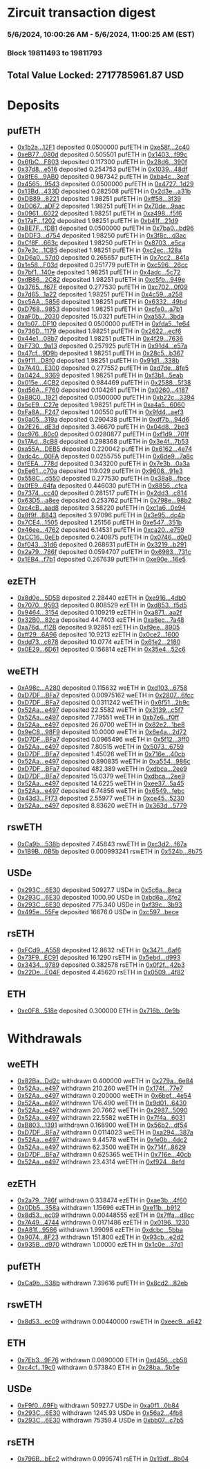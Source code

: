 # Zircuit transaction digest
### 5/6/2024, 10:00:26 AM - 5/6/2024, 11:00:25 AM (EST)
### Block 19811493 to 19811793

## Total Value Locked: 2717785961.87 USD

# Deposits
## pufETH
- [0x1b2a...12F1](https://etherscan.io/address/0x1b2a92a035F48a6747aee69E0a548C5431Ac12F1) deposited 0.0500000 pufETH in [0xe58f...2c40](https://etherscan.io/tx/0x1b2a92a035F48a6747aee69E0a548C5431Ac12F1)
- [0xeB77...080d](https://etherscan.io/address/0xeB7756eBcA8ddbB902CC7F21e65A1ed94635080d) deposited 0.505501 pufETH in [0x1403...f99c](https://etherscan.io/tx/0xeB7756eBcA8ddbB902CC7F21e65A1ed94635080d)
- [0x6fbC...F803](https://etherscan.io/address/0x6fbCA579D4C0921dbdCC0E2C4B04a466ad5eF803) deposited 0.117300 pufETH in [0x28d6...390f](https://etherscan.io/tx/0x6fbCA579D4C0921dbdCC0E2C4B04a466ad5eF803)
- [0x37d8...e516](https://etherscan.io/address/0x37d88c60880d257242a65f670915377be54Be516) deposited 0.254753 pufETH in [0x1039...48df](https://etherscan.io/tx/0x37d88c60880d257242a65f670915377be54Be516)
- [0x8fE6...9AB0](https://etherscan.io/address/0x8fE6DD2cC8224d27f1a39792b51c7A92B4dF9AB0) deposited 0.987342 pufETH in [0xba4c...3eaf](https://etherscan.io/tx/0x8fE6DD2cC8224d27f1a39792b51c7A92B4dF9AB0)
- [0x4565...9543](https://etherscan.io/address/0x4565aCC55534213cA2F8cEcc011B3e18D1649543) deposited 0.0500000 pufETH in [0x4727...1d29](https://etherscan.io/tx/0x4565aCC55534213cA2F8cEcc011B3e18D1649543)
- [0x13Bd...433D](https://etherscan.io/address/0x13Bd66b4c143c922a746548a16a813e2d71E433D) deposited 0.282508 pufETH in [0x2d3e...a31b](https://etherscan.io/tx/0x13Bd66b4c143c922a746548a16a813e2d71E433D)
- [0xDB89...8221](https://etherscan.io/address/0xDB8917ca8Da87eB18fE8B2d446Ea20f5AC5C8221) deposited 1.98251 pufETH in [0xff58...3f39](https://etherscan.io/tx/0xDB8917ca8Da87eB18fE8B2d446Ea20f5AC5C8221)
- [0xD067...aDF2](https://etherscan.io/address/0xD06798EbA05E672ff852561D73f381C8B307aDF2) deposited 1.98251 pufETH in [0x70de...9aac](https://etherscan.io/tx/0xD06798EbA05E672ff852561D73f381C8B307aDF2)
- [0x0961...6022](https://etherscan.io/address/0x096170A17A83CC9a137766Ad4BBe66dfa2C56022) deposited 1.98251 pufETH in [0xa498...f5f6](https://etherscan.io/tx/0x096170A17A83CC9a137766Ad4BBe66dfa2C56022)
- [0x17aF...f202](https://etherscan.io/address/0x17aFea2d4D4b205A990eC3d0aF7a78a7F3F6f202) deposited 1.98251 pufETH in [0xb41f...21d9](https://etherscan.io/tx/0x17aFea2d4D4b205A990eC3d0aF7a78a7F3F6f202)
- [0xBE7F...fDB1](https://etherscan.io/address/0xBE7F394E89dcf8056CF33549E253d560e5C3fDB1) deposited 0.0500000 pufETH in [0x7ba0...bd96](https://etherscan.io/tx/0xBE7F394E89dcf8056CF33549E253d560e5C3fDB1)
- [0xDDF3...d754](https://etherscan.io/address/0xDDF36283ab86Bce924Bd91a0D6Dd641cC051d754) deposited 1.98250 pufETH in [0x3f8c...d3ac](https://etherscan.io/tx/0xDDF36283ab86Bce924Bd91a0D6Dd641cC051d754)
- [0xCf8F...663c](https://etherscan.io/address/0xCf8F092a84Ac05C90A4051A79602F0569438663c) deposited 1.98250 pufETH in [0x8703...e5ca](https://etherscan.io/tx/0xCf8F092a84Ac05C90A4051A79602F0569438663c)
- [0x7e3c...1CB5](https://etherscan.io/address/0x7e3cb07BE39E264dc828bc859258516a2cB91CB5) deposited 1.98251 pufETH in [0xc2ec...128a](https://etherscan.io/tx/0x7e3cb07BE39E264dc828bc859258516a2cB91CB5)
- [0xD6a0...57d0](https://etherscan.io/address/0xD6a03d369b927883Ad7E48f5d5F45522Ac4357d0) deposited 0.265657 pufETH in [0x7cc2...841a](https://etherscan.io/tx/0xD6a03d369b927883Ad7E48f5d5F45522Ac4357d0)
- [0x1e58...F03d](https://etherscan.io/address/0x1e5837bef5e0C2B7C3dFAB4A96701CE6038cF03d) deposited 0.251779 pufETH in [0xc596...26cc](https://etherscan.io/tx/0x1e5837bef5e0C2B7C3dFAB4A96701CE6038cF03d)
- [0x7bf1...140e](https://etherscan.io/address/0x7bf1141a2C9b2f28aF3E0DB47bf8aA3FC1C5140e) deposited 1.98251 pufETH in [0x4adc...5c72](https://etherscan.io/tx/0x7bf1141a2C9b2f28aF3E0DB47bf8aA3FC1C5140e)
- [0xdB86...2C82](https://etherscan.io/address/0xdB86aECFb025B309D3A8367dEB39F30698072C82) deposited 1.98251 pufETH in [0xc5fb...949e](https://etherscan.io/tx/0xdB86aECFb025B309D3A8367dEB39F30698072C82)
- [0x3765...f67F](https://etherscan.io/address/0x3765797Dc40C4Af02729a10AD4876277a9dff67F) deposited 0.277530 pufETH in [0xc702...0f09](https://etherscan.io/tx/0x3765797Dc40C4Af02729a10AD4876277a9dff67F)
- [0x7d65...1a22](https://etherscan.io/address/0x7d65EE89083258dfa593545E02e202e04f841a22) deposited 1.98251 pufETH in [0x4c59...a258](https://etherscan.io/tx/0x7d65EE89083258dfa593545E02e202e04f841a22)
- [0xc5AA...5856](https://etherscan.io/address/0xc5AA27444F49F51d64C04b87e82fFA8b574F5856) deposited 1.98251 pufETH in [0x6332...49bd](https://etherscan.io/tx/0xc5AA27444F49F51d64C04b87e82fFA8b574F5856)
- [0xD768...9853](https://etherscan.io/address/0xD768e9C5496e7Ba64eDa8b1912905D244d4e9853) deposited 1.98251 pufETH in [0xcfe0...a7b1](https://etherscan.io/tx/0xD768e9C5496e7Ba64eDa8b1912905D244d4e9853)
- [0xaF0b...2030](https://etherscan.io/address/0xaF0b520AC6a4d324Bd5383E3F6d0a0bfDE2a2030) deposited 15.0321 pufETH in [0xa557...3bda](https://etherscan.io/tx/0xaF0b520AC6a4d324Bd5383E3F6d0a0bfDE2a2030)
- [0x1b07...DF10](https://etherscan.io/address/0x1b07331f649093b11718F93E64Bb432f978aDF10) deposited 0.0500000 pufETH in [0xfda5...1e64](https://etherscan.io/tx/0x1b07331f649093b11718F93E64Bb432f978aDF10)
- [0x736D...1179](https://etherscan.io/address/0x736D4dC66D47439b9d1594fbED523b53E5d61179) deposited 1.98251 pufETH in [0x2622...ecf6](https://etherscan.io/tx/0x736D4dC66D47439b9d1594fbED523b53E5d61179)
- [0x44e1...08b7](https://etherscan.io/address/0x44e127D314da8a2A3ac3694CC1E25BBB4Da808b7) deposited 1.98251 pufETH in [0x4f29...7636](https://etherscan.io/tx/0x44e127D314da8a2A3ac3694CC1E25BBB4Da808b7)
- [0xF730...9a13](https://etherscan.io/address/0xF73014aCb7A5d6Dff8DE7277FA85f51999e19a13) deposited 0.257925 pufETH in [0x91d4...e57a](https://etherscan.io/tx/0xF73014aCb7A5d6Dff8DE7277FA85f51999e19a13)
- [0x47cf...9D9b](https://etherscan.io/address/0x47cf099554B625Fbab6C56BE402231Cf65e49D9b) deposited 1.98251 pufETH in [0x28c5...b367](https://etherscan.io/tx/0x47cf099554B625Fbab6C56BE402231Cf65e49D9b)
- [0x9f11...D8f0](https://etherscan.io/address/0x9f119Cca4283c66B22FF1BebFaE25Cba5150D8f0) deposited 1.98251 pufETH in [0x91d1...338b](https://etherscan.io/tx/0x9f119Cca4283c66B22FF1BebFaE25Cba5150D8f0)
- [0x7A40...E300](https://etherscan.io/address/0x7A40aCc71567754184C7e996f69063aEeb05E300) deposited 0.277552 pufETH in [0xd7de...8fe5](https://etherscan.io/tx/0x7A40aCc71567754184C7e996f69063aEeb05E300)
- [0x0424...9369](https://etherscan.io/address/0x04247Ebde63E2c0CE9e70777445C389F871E9369) deposited 1.98251 pufETH in [0xf3b1...5eab](https://etherscan.io/tx/0x04247Ebde63E2c0CE9e70777445C389F871E9369)
- [0x015e...4CB2](https://etherscan.io/address/0x015e57482D7b14fB391064000F7BAc7E03354CB2) deposited 0.984469 pufETH in [0x2588...5f38](https://etherscan.io/tx/0x015e57482D7b14fB391064000F7BAc7E03354CB2)
- [0xd56A...F760](https://etherscan.io/address/0xd56A356969E27adc86fb1aCC6b0e95FE4496F760) deposited 0.104261 pufETH in [0x0260...4187](https://etherscan.io/tx/0xd56A356969E27adc86fb1aCC6b0e95FE4496F760)
- [0xB8C0...1921](https://etherscan.io/address/0xB8C0Be070B0D6FD6C3ECD2b08e72b525c9821921) deposited 0.0500000 pufETH in [0xb22c...3394](https://etherscan.io/tx/0xB8C0Be070B0D6FD6C3ECD2b08e72b525c9821921)
- [0x5cE9...C27e](https://etherscan.io/address/0x5cE91B145698faB9708430bb54566e05CA1FC27e) deposited 1.98251 pufETH in [0xa4a5...6060](https://etherscan.io/tx/0x5cE91B145698faB9708430bb54566e05CA1FC27e)
- [0xFa8A...F247](https://etherscan.io/address/0xFa8Ac2DA132FB1e185038D1c649fdD13e24bF247) deposited 1.00550 pufETH in [0x9fd4...aef3](https://etherscan.io/tx/0xFa8Ac2DA132FB1e185038D1c649fdD13e24bF247)
- [0x0a05...319a](https://etherscan.io/address/0x0a05a925Cd48556CCc6B36708277FA57401a319a) deposited 0.290438 pufETH in [0xdf7b...94d6](https://etherscan.io/tx/0x0a05a925Cd48556CCc6B36708277FA57401a319a)
- [0x2E26...dE3d](https://etherscan.io/address/0x2E26fbfd06f0C691Ce8F2e399fC920cD804CdE3d) deposited 3.46670 pufETH in [0x04d8...2be3](https://etherscan.io/tx/0x2E26fbfd06f0C691Ce8F2e399fC920cD804CdE3d)
- [0xc976...80c0](https://etherscan.io/address/0xc976EA4d3738A29726C2EAcbcABFbDc31C9C80c0) deposited 0.0280877 pufETH in [0xf1d9...701f](https://etherscan.io/tx/0xc976EA4d3738A29726C2EAcbcABFbDc31C9C80c0)
- [0x17Ad...8cB8](https://etherscan.io/address/0x17AdBfd20EF976a2f06bb092F271e6f281B88cB8) deposited 0.298368 pufETH in [0x3e4f...7b53](https://etherscan.io/tx/0x17AdBfd20EF976a2f06bb092F271e6f281B88cB8)
- [0xa55A...DEB5](https://etherscan.io/address/0xa55AA5A0a195dfEbcBE61b4B806D466B98BEDEB5) deposited 0.220042 pufETH in [0x6162...4e74](https://etherscan.io/tx/0xa55AA5A0a195dfEbcBE61b4B806D466B98BEDEB5)
- [0xdc4c...00FA](https://etherscan.io/address/0xdc4c63bE742Ef2A923ce1532e1e300b1Fc1a00FA) deposited 0.0255755 pufETH in [0x6de9...7a8c](https://etherscan.io/tx/0xdc4c63bE742Ef2A923ce1532e1e300b1Fc1a00FA)
- [0xfEEA...778d](https://etherscan.io/address/0xfEEAa6A2aE0D4a15e947AFC71DC249A29Dc2778d) deposited 0.343200 pufETH in [0x7e3b...0a3a](https://etherscan.io/tx/0xfEEAa6A2aE0D4a15e947AFC71DC249A29Dc2778d)
- [0xEe61...c70a](https://etherscan.io/address/0xEe61F2b982ad7db666d47eeFFa9DFaba1E27c70a) deposited 119.029 pufETH in [0x9608...91e3](https://etherscan.io/tx/0xEe61F2b982ad7db666d47eeFFa9DFaba1E27c70a)
- [0x558C...d550](https://etherscan.io/address/0x558CA5aCf369Eb265aCC2102E6B57d82BC36d550) deposited 0.277530 pufETH in [0x38a8...fbce](https://etherscan.io/tx/0x558CA5aCf369Eb265aCC2102E6B57d82BC36d550)
- [0x0fE9...64fa](https://etherscan.io/address/0x0fE9f3A40F44bfDDBb9D99F3A6E0f62b694D64fa) deposited 0.446030 pufETH in [0x8856...cfca](https://etherscan.io/tx/0x0fE9f3A40F44bfDDBb9D99F3A6E0f62b694D64fa)
- [0x7374...cc40](https://etherscan.io/address/0x73746eb33A383E3C7ACE3054B2c5eC793035cc40) deposited 0.281517 pufETH in [0x2dd3...c814](https://etherscan.io/tx/0x73746eb33A383E3C7ACE3054B2c5eC793035cc40)
- [0x63D5...a8ee](https://etherscan.io/address/0x63D5FDdFf5cDd0F8e149c9bAC3d20f6E2ba2a8ee) deposited 0.253762 pufETH in [0x798e...98b2](https://etherscan.io/tx/0x63D5FDdFf5cDd0F8e149c9bAC3d20f6E2ba2a8ee)
- [0xc4cB...aad8](https://etherscan.io/address/0xc4cB024d4Fab16186B8bE8C0a5780CAA172Daad8) deposited 3.58220 pufETH in [0xc1a6...0e94](https://etherscan.io/tx/0xc4cB024d4Fab16186B8bE8C0a5780CAA172Daad8)
- [0x8f9f...8843](https://etherscan.io/address/0x8f9fACE7B62d2Ab3c7625b7A4Fb3B54131C98843) deposited 3.97096 pufETH in [0x3e95...dc4b](https://etherscan.io/tx/0x8f9fACE7B62d2Ab3c7625b7A4Fb3B54131C98843)
- [0x7CE4...1505](https://etherscan.io/address/0x7CE4d8B5510DB25E1A165a451B8d173892A41505) deposited 1.25156 pufETH in [0xe547...351b](https://etherscan.io/tx/0x7CE4d8B5510DB25E1A165a451B8d173892A41505)
- [0x46ee...4762](https://etherscan.io/address/0x46eeC41F8861E2877821546b2AE3d4d8180A4762) deposited 6.14531 pufETH in [0xca20...e759](https://etherscan.io/tx/0x46eeC41F8861E2877821546b2AE3d4d8180A4762)
- [0xCC16...0eEb](https://etherscan.io/address/0xCC16437fD18c96ce03f141987C9A5d5588a70eEb) deposited 0.240875 pufETH in [0x0746...d0e0](https://etherscan.io/tx/0xCC16437fD18c96ce03f141987C9A5d5588a70eEb)
- [0xf043...31d6](https://etherscan.io/address/0xf043b0a70b0CC5e5CF8717927C60ccB2BcAe31d6) deposited 0.268631 pufETH in [0x3219...b291](https://etherscan.io/tx/0xf043b0a70b0CC5e5CF8717927C60ccB2BcAe31d6)
- [0x2a79...786f](https://etherscan.io/address/0x2a790c12d751B985c01332edFf2Dd36EA1d4786f) deposited 0.0594707 pufETH in [0x6983...731c](https://etherscan.io/tx/0x2a790c12d751B985c01332edFf2Dd36EA1d4786f)
- [0x1EB4...f7b1](https://etherscan.io/address/0x1EB4205fEd3857ed18C3b2F0a575CEC29651f7b1) deposited 0.267639 pufETH in [0xe90e...16e5](https://etherscan.io/tx/0x1EB4205fEd3857ed18C3b2F0a575CEC29651f7b1)
## ezETH
- [0x8d0e...5D5B](https://etherscan.io/address/0x8d0ebEA56d3b750F68a633127e54dE94739D5D5B) deposited 2.28440 ezETH in [0xe916...4db0](https://etherscan.io/tx/0x8d0ebEA56d3b750F68a633127e54dE94739D5D5B)
- [0x7070...9593](https://etherscan.io/address/0x707030492711e8dEFCB3f487BF12D15e16029593) deposited 0.808529 ezETH in [0xd853...f5d5](https://etherscan.io/tx/0x707030492711e8dEFCB3f487BF12D15e16029593)
- [0x9464...3154](https://etherscan.io/address/0x946469a3A2877D1752f761aB898BFc9de9a03154) deposited 0.109219 ezETH in [0xa871...aa2f](https://etherscan.io/tx/0x946469a3A2877D1752f761aB898BFc9de9a03154)
- [0x32B0...82ca](https://etherscan.io/address/0x32B0aCfBb18C270491CDD124EB104A8d25A182ca) deposited 44.7403 ezETH in [0xa8ec...7a48](https://etherscan.io/tx/0x32B0aCfBb18C270491CDD124EB104A8d25A182ca)
- [0xa76d...f12B](https://etherscan.io/address/0xa76d009a97a769f1c9F682fc7754e5c4b050f12B) deposited 9.92851 ezETH in [0xf9ee...8905](https://etherscan.io/tx/0xa76d009a97a769f1c9F682fc7754e5c4b050f12B)
- [0xff29...6A96](https://etherscan.io/address/0xff29C89cBA48011e002Dd9Eefe3E8bD61cdA6A96) deposited 10.9213 ezETH in [0x0ce2...1600](https://etherscan.io/tx/0xff29C89cBA48011e002Dd9Eefe3E8bD61cdA6A96)
- [0xdd73...c678](https://etherscan.io/address/0xdd73A888Bc31634Dbd5788263E23e072A2A9c678) deposited 10.0774 ezETH in [0x61e2...2180](https://etherscan.io/tx/0xdd73A888Bc31634Dbd5788263E23e072A2A9c678)
- [0x0E29...6D61](https://etherscan.io/address/0x0E2972c3A1305311C4dC8f4C21398970E56B6D61) deposited 0.156814 ezETH in [0x35e4...52c6](https://etherscan.io/tx/0x0E2972c3A1305311C4dC8f4C21398970E56B6D61)
## weETH
- [0xA98c...A280](https://etherscan.io/address/0xA98c43f4eCAC213D5aAc95E0155C7C2B544fA280) deposited 0.115632 weETH in [0xd103...6758](https://etherscan.io/tx/0xA98c43f4eCAC213D5aAc95E0155C7C2B544fA280)
- [0xD7DF...BFa7](https://etherscan.io/address/0xD7DF7E085214743530afF339aFC420c7c720BFa7) deposited 0.00975162 weETH in [0x2807...6fcc](https://etherscan.io/tx/0xD7DF7E085214743530afF339aFC420c7c720BFa7)
- [0xD7DF...BFa7](https://etherscan.io/address/0xD7DF7E085214743530afF339aFC420c7c720BFa7) deposited 0.0311242 weETH in [0x6f51...2b9c](https://etherscan.io/tx/0xD7DF7E085214743530afF339aFC420c7c720BFa7)
- [0x52Aa...e497](https://etherscan.io/address/0x52Aa899454998Be5b000Ad077a46Bbe360F4e497) deposited 22.5582 weETH in [0x3139...c5f7](https://etherscan.io/tx/0x52Aa899454998Be5b000Ad077a46Bbe360F4e497)
- [0x52Aa...e497](https://etherscan.io/address/0x52Aa899454998Be5b000Ad077a46Bbe360F4e497) deposited 7.79551 weETH in [0xb7e6...f0ff](https://etherscan.io/tx/0x52Aa899454998Be5b000Ad077a46Bbe360F4e497)
- [0x52Aa...e497](https://etherscan.io/address/0x52Aa899454998Be5b000Ad077a46Bbe360F4e497) deposited 26.0700 weETH in [0x82e2...1be8](https://etherscan.io/tx/0x52Aa899454998Be5b000Ad077a46Bbe360F4e497)
- [0x9eC8...98F9](https://etherscan.io/address/0x9eC804a308C6d2BA376353208d86FC2aBCBe98F9) deposited 10.0000 weETH in [0x6e4a...2d72](https://etherscan.io/tx/0x9eC804a308C6d2BA376353208d86FC2aBCBe98F9)
- [0xD7DF...BFa7](https://etherscan.io/address/0xD7DF7E085214743530afF339aFC420c7c720BFa7) deposited 0.0965496 weETH in [0x5f12...3ff0](https://etherscan.io/tx/0xD7DF7E085214743530afF339aFC420c7c720BFa7)
- [0x52Aa...e497](https://etherscan.io/address/0x52Aa899454998Be5b000Ad077a46Bbe360F4e497) deposited 7.80515 weETH in [0x5073...6759](https://etherscan.io/tx/0x52Aa899454998Be5b000Ad077a46Bbe360F4e497)
- [0xD7DF...BFa7](https://etherscan.io/address/0xD7DF7E085214743530afF339aFC420c7c720BFa7) deposited 1.45026 weETH in [0x716e...40cb](https://etherscan.io/tx/0xD7DF7E085214743530afF339aFC420c7c720BFa7)
- [0x52Aa...e497](https://etherscan.io/address/0x52Aa899454998Be5b000Ad077a46Bbe360F4e497) deposited 0.890835 weETH in [0xa554...986c](https://etherscan.io/tx/0x52Aa899454998Be5b000Ad077a46Bbe360F4e497)
- [0xD7DF...BFa7](https://etherscan.io/address/0xD7DF7E085214743530afF339aFC420c7c720BFa7) deposited 482.389 weETH in [0xdbca...2ee9](https://etherscan.io/tx/0xD7DF7E085214743530afF339aFC420c7c720BFa7)
- [0xD7DF...BFa7](https://etherscan.io/address/0xD7DF7E085214743530afF339aFC420c7c720BFa7) deposited 15.0379 weETH in [0xdbca...2ee9](https://etherscan.io/tx/0xD7DF7E085214743530afF339aFC420c7c720BFa7)
- [0x52Aa...e497](https://etherscan.io/address/0x52Aa899454998Be5b000Ad077a46Bbe360F4e497) deposited 14.6225 weETH in [0xee37...5a45](https://etherscan.io/tx/0x52Aa899454998Be5b000Ad077a46Bbe360F4e497)
- [0x52Aa...e497](https://etherscan.io/address/0x52Aa899454998Be5b000Ad077a46Bbe360F4e497) deposited 6.74856 weETH in [0x6549...febc](https://etherscan.io/tx/0x52Aa899454998Be5b000Ad077a46Bbe360F4e497)
- [0x43d3...Ff73](https://etherscan.io/address/0x43d38EFfaeef1A7d188C0d197B7c41cDa30dFf73) deposited 2.55977 weETH in [0xce45...5230](https://etherscan.io/tx/0x43d38EFfaeef1A7d188C0d197B7c41cDa30dFf73)
- [0x52Aa...e497](https://etherscan.io/address/0x52Aa899454998Be5b000Ad077a46Bbe360F4e497) deposited 8.83620 weETH in [0x363d...5779](https://etherscan.io/tx/0x52Aa899454998Be5b000Ad077a46Bbe360F4e497)
## rswETH
- [0xCa9b...538b](https://etherscan.io/address/0xCa9ba74eE20917211ef646AC51ACcc287F27538b) deposited 7.45843 rswETH in [0xc3d2...f67a](https://etherscan.io/tx/0xCa9ba74eE20917211ef646AC51ACcc287F27538b)
- [0x1B9B...0B5b](https://etherscan.io/address/0x1B9BD5A72a00E70168277C17fb6Ecc2F5B2D0B5b) deposited 0.000993241 rswETH in [0x524b...8b75](https://etherscan.io/tx/0x1B9BD5A72a00E70168277C17fb6Ecc2F5B2D0B5b)
## USDe
- [0x293C...6E30](https://etherscan.io/address/0x293C6937D8D82e05B01335F7B33FBA0c8e256E30) deposited 50927.7 USDe in [0x5c6a...8eca](https://etherscan.io/tx/0x293C6937D8D82e05B01335F7B33FBA0c8e256E30)
- [0x293C...6E30](https://etherscan.io/address/0x293C6937D8D82e05B01335F7B33FBA0c8e256E30) deposited 1000.90 USDe in [0xbd6a...6fe2](https://etherscan.io/tx/0x293C6937D8D82e05B01335F7B33FBA0c8e256E30)
- [0x293C...6E30](https://etherscan.io/address/0x293C6937D8D82e05B01335F7B33FBA0c8e256E30) deposited 775.340 USDe in [0xf39c...3b93](https://etherscan.io/tx/0x293C6937D8D82e05B01335F7B33FBA0c8e256E30)
- [0x495e...55Fe](https://etherscan.io/address/0x495eEA99b0815a90914cA6c44956edcb2d5055Fe) deposited 16676.0 USDe in [0xc597...bece](https://etherscan.io/tx/0x495eEA99b0815a90914cA6c44956edcb2d5055Fe)
## rsETH
- [0xFCd9...A558](https://etherscan.io/address/0xFCd9BE5089E771A8E400C2412b9e12228543A558) deposited 12.8632 rsETH in [0x3471...6af6](https://etherscan.io/tx/0xFCd9BE5089E771A8E400C2412b9e12228543A558)
- [0x73F9...EC91](https://etherscan.io/address/0x73F9514d8A859d32729A7176B90267b62A2aEC91) deposited 16.1290 rsETH in [0x5ebd...d993](https://etherscan.io/tx/0x73F9514d8A859d32729A7176B90267b62A2aEC91)
- [0x3434...9789](https://etherscan.io/address/0x34349c5569e7B846c3558961552D2202760A9789) deposited 0.382578 rsETH in [0x0f2f...42b3](https://etherscan.io/tx/0x34349c5569e7B846c3558961552D2202760A9789)
- [0x22De...E04F](https://etherscan.io/address/0x22Deaddd27Ec83e135b0dCAb31Da2b858a5CE04F) deposited 4.45620 rsETH in [0x0509...4f82](https://etherscan.io/tx/0x22Deaddd27Ec83e135b0dCAb31Da2b858a5CE04F)
## ETH
- [0xc0F8...518e](https://etherscan.io/address/0xc0F86396Bde14Bb5c4a0F96Cc3142c79966F518e) deposited 0.300000 ETH in [0x716b...0e9b](https://etherscan.io/tx/0xc0F86396Bde14Bb5c4a0F96Cc3142c79966F518e)
# Withdrawals
## weETH
- [0x82Ba...Dd2c](https://etherscan.io/address/0x82Ba043D37845D380f626f363D5D8570d0b3Dd2c) withdrawn 0.400000 weETH in [0x279a...6e84](https://etherscan.io/tx/0x82Ba043D37845D380f626f363D5D8570d0b3Dd2c)
- [0x52Aa...e497](https://etherscan.io/address/0x52Aa899454998Be5b000Ad077a46Bbe360F4e497) withdrawn 210.260 weETH in [0x174f...77e7](https://etherscan.io/tx/0x52Aa899454998Be5b000Ad077a46Bbe360F4e497)
- [0x52Aa...e497](https://etherscan.io/address/0x52Aa899454998Be5b000Ad077a46Bbe360F4e497) withdrawn 0.200000 weETH in [0x6bef...4e54](https://etherscan.io/tx/0x52Aa899454998Be5b000Ad077a46Bbe360F4e497)
- [0x52Aa...e497](https://etherscan.io/address/0x52Aa899454998Be5b000Ad077a46Bbe360F4e497) withdrawn 176.490 weETH in [0x9d01...6430](https://etherscan.io/tx/0x52Aa899454998Be5b000Ad077a46Bbe360F4e497)
- [0x52Aa...e497](https://etherscan.io/address/0x52Aa899454998Be5b000Ad077a46Bbe360F4e497) withdrawn 20.7662 weETH in [0x2987...5090](https://etherscan.io/tx/0x52Aa899454998Be5b000Ad077a46Bbe360F4e497)
- [0x52Aa...e497](https://etherscan.io/address/0x52Aa899454998Be5b000Ad077a46Bbe360F4e497) withdrawn 22.5582 weETH in [0x7f4a...6031](https://etherscan.io/tx/0x52Aa899454998Be5b000Ad077a46Bbe360F4e497)
- [0xB803...1391](https://etherscan.io/address/0xB803469aa04219fa64b7164a3D30904D57141391) withdrawn 0.168900 weETH in [0x56b2...df54](https://etherscan.io/tx/0xB803469aa04219fa64b7164a3D30904D57141391)
- [0xD7DF...BFa7](https://etherscan.io/address/0xD7DF7E085214743530afF339aFC420c7c720BFa7) withdrawn 0.0114023 weETH in [0xa294...387a](https://etherscan.io/tx/0xD7DF7E085214743530afF339aFC420c7c720BFa7)
- [0x52Aa...e497](https://etherscan.io/address/0x52Aa899454998Be5b000Ad077a46Bbe360F4e497) withdrawn 9.44578 weETH in [0xfe0b...4dc2](https://etherscan.io/tx/0x52Aa899454998Be5b000Ad077a46Bbe360F4e497)
- [0x52Aa...e497](https://etherscan.io/address/0x52Aa899454998Be5b000Ad077a46Bbe360F4e497) withdrawn 62.3500 weETH in [0x714f...8629](https://etherscan.io/tx/0x52Aa899454998Be5b000Ad077a46Bbe360F4e497)
- [0xD7DF...BFa7](https://etherscan.io/address/0xD7DF7E085214743530afF339aFC420c7c720BFa7) withdrawn 0.625365 weETH in [0x716e...40cb](https://etherscan.io/tx/0xD7DF7E085214743530afF339aFC420c7c720BFa7)
- [0x52Aa...e497](https://etherscan.io/address/0x52Aa899454998Be5b000Ad077a46Bbe360F4e497) withdrawn 23.4314 weETH in [0xf924...8efd](https://etherscan.io/tx/0x52Aa899454998Be5b000Ad077a46Bbe360F4e497)
## ezETH
- [0x2a79...786f](https://etherscan.io/address/0x2a790c12d751B985c01332edFf2Dd36EA1d4786f) withdrawn 0.338474 ezETH in [0xae3b...4f60](https://etherscan.io/tx/0x2a790c12d751B985c01332edFf2Dd36EA1d4786f)
- [0x0Db5...358a](https://etherscan.io/address/0x0Db56a378F7D894238B465273057DE2d1EB1358a) withdrawn 1.15696 ezETH in [0xe11b...b912](https://etherscan.io/tx/0x0Db56a378F7D894238B465273057DE2d1EB1358a)
- [0x8d53...ec09](https://etherscan.io/address/0x8d539CD092B203a0744d9f551B44DF8c9D87ec09) withdrawn 0.00448555 ezETH in [0x7ffa...d8cc](https://etherscan.io/tx/0x8d539CD092B203a0744d9f551B44DF8c9D87ec09)
- [0x7A49...4744](https://etherscan.io/address/0x7A493Be5c2ce014cD049Bf178a1ac0Db1B434744) withdrawn 0.0171486 ezETH in [0x0196...1230](https://etherscan.io/tx/0x7A493Be5c2ce014cD049Bf178a1ac0Db1B434744)
- [0xA81f...9586](https://etherscan.io/address/0xA81f3E69f3c0389e6b707473c21B13Fbe1D79586) withdrawn 1.99098 ezETH in [0xdcbc...5bba](https://etherscan.io/tx/0xA81f3E69f3c0389e6b707473c21B13Fbe1D79586)
- [0x9074...8F23](https://etherscan.io/address/0x9074FB94eb22696557708C420387d5802FE68F23) withdrawn 151.800 ezETH in [0x93cb...e2d2](https://etherscan.io/tx/0x9074FB94eb22696557708C420387d5802FE68F23)
- [0x935B...d970](https://etherscan.io/address/0x935B9287791424085110D8D6b0AceEb8D997d970) withdrawn 1.00000 ezETH in [0x1c0e...37d1](https://etherscan.io/tx/0x935B9287791424085110D8D6b0AceEb8D997d970)
## pufETH
- [0xCa9b...538b](https://etherscan.io/address/0xCa9ba74eE20917211ef646AC51ACcc287F27538b) withdrawn 7.39616 pufETH in [0x8cd2...82eb](https://etherscan.io/tx/0xCa9ba74eE20917211ef646AC51ACcc287F27538b)
## rswETH
- [0x8d53...ec09](https://etherscan.io/address/0x8d539CD092B203a0744d9f551B44DF8c9D87ec09) withdrawn 0.00440000 rswETH in [0xeec9...a642](https://etherscan.io/tx/0x8d539CD092B203a0744d9f551B44DF8c9D87ec09)
## ETH
- [0x7Eb3...9F76](https://etherscan.io/address/0x7Eb38c14E39655caF52af02586fB2c66E83f9F76) withdrawn 0.0890000 ETH in [0xd456...cb58](https://etherscan.io/tx/0x7Eb38c14E39655caF52af02586fB2c66E83f9F76)
- [0xc4cf...19c0](https://etherscan.io/address/0xc4cf118b38fd87797F13B5Cd82B69CDC747F19c0) withdrawn 0.573840 ETH in [0x28ba...5b5e](https://etherscan.io/tx/0xc4cf118b38fd87797F13B5Cd82B69CDC747F19c0)
## USDe
- [0xF9f0...69Fb](https://etherscan.io/address/0xF9f08F426F16C1f4516eb669F78DC864943169Fb) withdrawn 50927.7 USDe in [0xa0f1...0b84](https://etherscan.io/tx/0xF9f08F426F16C1f4516eb669F78DC864943169Fb)
- [0x293C...6E30](https://etherscan.io/address/0x293C6937D8D82e05B01335F7B33FBA0c8e256E30) withdrawn 1245.93 USDe in [0x56a2...4fb8](https://etherscan.io/tx/0x293C6937D8D82e05B01335F7B33FBA0c8e256E30)
- [0x293C...6E30](https://etherscan.io/address/0x293C6937D8D82e05B01335F7B33FBA0c8e256E30) withdrawn 75359.4 USDe in [0xbb07...c7b5](https://etherscan.io/tx/0x293C6937D8D82e05B01335F7B33FBA0c8e256E30)
## rsETH
- [0x796B...bEc2](https://etherscan.io/address/0x796B7B481e1355318354860Cd39beAC893e1bEc2) withdrawn 0.0995741 rsETH in [0x19df...8b04](https://etherscan.io/tx/0x796B7B481e1355318354860Cd39beAC893e1bEc2)
